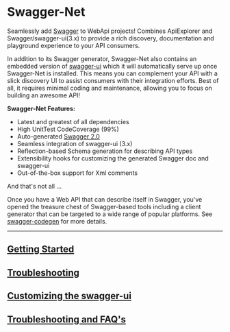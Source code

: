 Swagger-Net
=========

Seamlessly add [Swagger](http://swagger.io/) to WebApi projects! Combines ApiExplorer and Swagger/swagger-ui(3.x) to provide a rich discovery, documentation and playground experience to your API consumers.

In addition to its Swagger generator, Swagger-Net also contains an embedded version of [swagger-ui](https://github.com/swagger-api/swagger-ui) which it will automatically serve up once Swagger-Net is installed. This means you can complement your API with a slick discovery UI to assist consumers with their integration efforts. Best of all, it requires minimal coding and maintenance, allowing you to focus on building an awesome API!

**Swagger-Net Features:**

* Latest and greatest of all dependencies
* High UnitTest CodeCoverage (99%)
* Auto-generated [Swagger 2.0](https://github.com/swagger-api/swagger-spec/blob/master/versions/2.0.md)
* Seamless integration of swagger-ui (3.x)
* Reflection-based Schema generation for describing API types
* Extensibility hooks for customizing the generated Swagger doc and swagger-ui
* Out-of-the-box support for Xml comments

And that's not all ...

Once you have a Web API that can describe itself in Swagger, you've opened the treasure chest of Swagger-based tools including a client generator that can be targeted to a wide range of popular platforms. See [swagger-codegen](https://github.com/swagger-api/swagger-codegen) for more details.

___

## [Getting Started](https://github.com/heldersepu/Swagger-Net/wiki/1-Getting-Started) ##
## [Troubleshooting](https://github.com/heldersepu/Swagger-Net/wiki/2-Troubleshooting) ##
## [Customizing the swagger-ui](https://github.com/heldersepu/Swagger-Net/wiki/3-Customizing-the-swagger-ui) ##
## [Troubleshooting and FAQ's](https://github.com/heldersepu/Swagger-Net/wiki/4-Troubleshooting-and-FAQ's) ##
